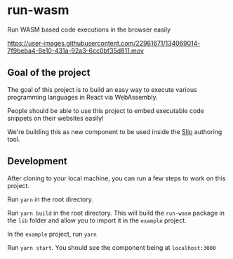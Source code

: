 # run-wasm

Run WASM based code executions in the browser easily

https://user-images.githubusercontent.com/22961671/134069014-7f9beba4-8e10-431a-92a3-6cc0bf35d811.mov

## Goal of the project

The goal of this project is to build an easy way to execute various programming languages in React via WebAssembly.

People should be able to use this project to embed executable code snippets on their websites easily!

We're building this as new component to be used inside the [Slip](https://www.slip.so) authoring tool.

## Development

After cloning to your local machine, you can run a few steps to work on this project.

Run `yarn` in the root directory.

Run `yarn build` in the root directory. This will build the `run-wasm` package in the `lib` folder and allow you to import it in the `example` project.

In the `example` project, run `yarn`

Run `yarn start`. You should see the component being at `localhost:3000`
